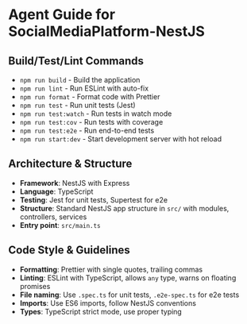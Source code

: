 # Agent Guide for SocialMediaPlatform-NestJS

## Build/Test/Lint Commands
- `npm run build` - Build the application
- `npm run lint` - Run ESLint with auto-fix
- `npm run format` - Format code with Prettier
- `npm run test` - Run unit tests (Jest)
- `npm run test:watch` - Run tests in watch mode
- `npm run test:cov` - Run tests with coverage
- `npm run test:e2e` - Run end-to-end tests
- `npm run start:dev` - Start development server with hot reload

## Architecture & Structure
- **Framework**: NestJS with Express
- **Language**: TypeScript
- **Testing**: Jest for unit tests, Supertest for e2e
- **Structure**: Standard NestJS app structure in `src/` with modules, controllers, services
- **Entry point**: `src/main.ts`

## Code Style & Guidelines
- **Formatting**: Prettier with single quotes, trailing commas
- **Linting**: ESLint with TypeScript, allows `any` type, warns on floating promises
- **File naming**: Use `.spec.ts` for unit tests, `.e2e-spec.ts` for e2e tests
- **Imports**: Use ES6 imports, follow NestJS conventions
- **Types**: TypeScript strict mode, use proper typing
